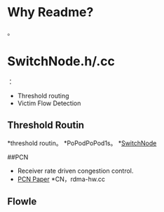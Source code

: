 # Why Readme?
。
# SwitchNode.h/.cc
：
* Threshold routing
* Victim Flow Detection
## Threshold Routin
*threshold routin。
*PoPodPoPod1s。
*[SwitchNode](./switch-node.h)

##PCN
* Receiver rate driven congestion control.
* [PCN Paper](https://www.usenix.org/system/files/nsdi20spring_cheng_prepub_0.pdf)
*CN，rdma-hw.cc

## Flowle

